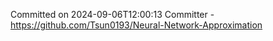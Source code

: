 Committed on 2024-09-06T12:00:13 
Committer - https://github.com/Tsun0193/Neural-Network-Approximation